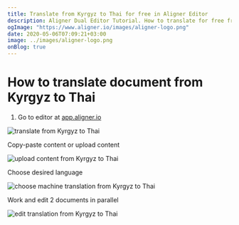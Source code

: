 ```yaml
---
title: Translate from Kyrgyz to Thai for free in Aligner Editor
description: Aligner Dual Editor Tutorial. How to translate for free from Kyrgyz to Thai. Aligner is multilingual document management platform. 
ogImage: "https://www.aligner.io/images/aligner-logo.png"
date: 2020-05-06T07:09:21+03:00
image: ../images/aligner-logo.png
onBlog: true
---
```


# How to translate document from Kyrgyz to Thai

1. Go to editor at [app.aligner.io](https://app.aligner.io "Aligner App web page")

![translate from Kyrgyz to Thai](../aligner-blank-editor.png "translate from Kyrgyz to Thai")

Copy-paste content or upload content

![upload content from Kyrgyz to Thai](../aligner-uploaded-document.png "upload content from Kyrgyz to Thai")

Choose desired language

![choose machine translation from Kyrgyz to Thai](../aligner-language-dropdown.png "choose machine translation from Kyrgyz to Thai")

Work and edit 2 documents in parallel

![edit translation from Kyrgyz to Thai](../aligner-double-sitded-editor.png "edit translation from Kyrgyz to Thai")

